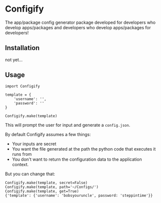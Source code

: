 # Configify

The app/package config generator package developed for developers who develop apps/packages and developers who develop apps/packages for developers! 

## Installation

not yet...

## Usage

    import Configify

    template = {
        'username': '',
        'password': ''
    }

    Configify.make(template)

This will prompt the user for input and generate a `config.json`.

By default Configify assumes a few things:

* Your inputs are secret
* You want the file generated at the path the python code that executes it runs from
* You don't want to return the configuration data to the application context.

But you can change that:

    Configify.make(template, secret=False)
    Configify.make(template, path='~/Configs/')
    Configify.make(template, get=True)
    {'template': {'username': 'bobsyouruncle', password: 'steppintime'}}

